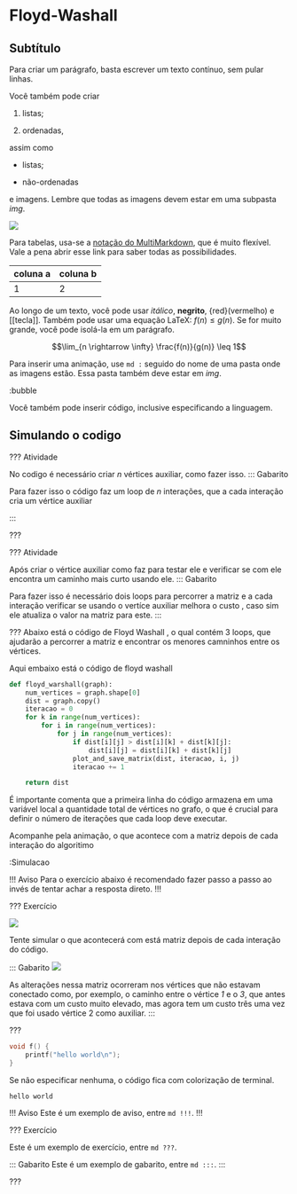 Floyd-Washall
======

Subtítulo
---------

Para criar um parágrafo, basta escrever um texto contínuo, sem pular linhas.

Você também pode criar

1. listas;

2. ordenadas,

assim como

* listas;

* não-ordenadas

e imagens. Lembre que todas as imagens devem estar em uma subpasta *img*.

![](logo.png)

Para tabelas, usa-se a [notação do
MultiMarkdown](https://fletcher.github.io/MultiMarkdown-6/syntax/tables.html),
que é muito flexível. Vale a pena abrir esse link para saber todas as
possibilidades.

| coluna a | coluna b |
|----------|----------|
| 1        | 2        |

Ao longo de um texto, você pode usar *itálico*, **negrito**, {red}(vermelho) e
[[tecla]]. Também pode usar uma equação LaTeX: $f(n) \leq g(n)$. Se for muito
grande, você pode isolá-la em um parágrafo.

$$\lim_{n \rightarrow \infty} \frac{f(n)}{g(n)} \leq 1$$

Para inserir uma animação, use `md :` seguido do nome de uma pasta onde as
imagens estão. Essa pasta também deve estar em *img*.

:bubble

Você também pode inserir código, inclusive especificando a linguagem.

Simulando o codigo
---------


??? Atividade

No codigo é necessário criar *n* vértices auxiliar, como fazer isso.
::: Gabarito

Para fazer isso o código faz um loop de  *n* interações, que a cada interação cria um vértice auxiliar

:::

???

??? Atividade

Após criar o vértice auxiliar como faz para testar ele e verificar se com ele encontra um caminho mais curto usando ele.
::: Gabarito

Para fazer isso é necessário dois loops para percorrer a matriz e a cada interação verificar se usando o vertíce auxiliar melhora o custo , caso sim ele atualiza o valor na matriz para este.
:::

???
Abaixo está o código de Floyd Washall , o qual contém 3 loops, que ajudarão a percorrer a matriz e encontrar os menores camninhos entre os vértices.

Aqui embaixo está o código de floyd washall 

``` py
def floyd_warshall(graph):
    num_vertices = graph.shape[0]
    dist = graph.copy()
    iteracao = 0
    for k in range(num_vertices):
        for i in range(num_vertices):
            for j in range(num_vertices):
                if dist[i][j] > dist[i][k] + dist[k][j]:
                    dist[i][j] = dist[i][k] + dist[k][j]
                plot_and_save_matrix(dist, iteracao, i, j)
                iteracao += 1

    return dist
```

É importante comenta que a primeira linha do código armazena em uma variável local a quantidade total de vértices no grafo, o que é crucial para definir o número de iterações que cada loop deve executar.


Acompanhe pela animação, o que acontece com a matriz depois de cada interação do algoritimo

:Simulacao

!!! Aviso
Para o exercício abaixo é recomendado fazer passo a passo ao invés de tentar achar a resposta direto.
!!!

??? Exercício

![](Matriz_incial.png)

Tente simular o que acontecerá com está matriz depois de cada interação do código.

::: Gabarito
![](Matriz_final.png)

As alterações nessa matriz ocorreram nos vértices que não estavam conectado como, por exemplo, o caminho entre o vértice *1* e o *3*, que antes estava com um custo muito elevado, mas agora tem um custo três uma vez que foi usado vértice 2 como auxiliar. 
:::

???

``` c
void f() {
    printf("hello world\n");
}
```

Se não especificar nenhuma, o código fica com colorização de terminal.

```
hello world
```


!!! Aviso
Este é um exemplo de aviso, entre `md !!!`.
!!!


??? Exercício

Este é um exemplo de exercício, entre `md ???`.

::: Gabarito
Este é um exemplo de gabarito, entre `md :::`.
:::

???
